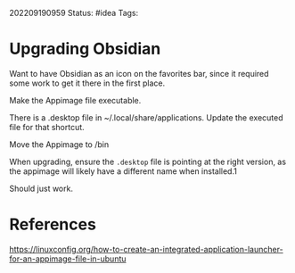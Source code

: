 202209190959
Status: #idea
Tags: 

# Upgrading Obsidian
Want to have Obsidian as an icon on the favorites bar, since it required some work to get it there in the first place.

Make the Appimage file executable. 

There is a .desktop file in ~/.local/share/applications. Update the executed file for that shortcut.

Move the Appimage to /bin

When upgrading, ensure the `.desktop` file is pointing at the right version, as the appimage will likely have a different name when installed.1

Should just work.

# References
https://linuxconfig.org/how-to-create-an-integrated-application-launcher-for-an-appimage-file-in-ubuntu
